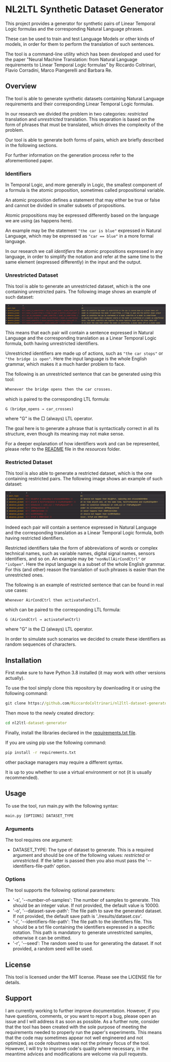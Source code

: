 # **NL2LTL Synthetic Dataset Generator**

This project provides a generator for synthetic pairs of Linear Temporal Logic formulas and the corresponding Natural Language phrases.

These can be used to train and test Language Models or other kinds of models, in order for them to perform the translation of such sentences.

The tool is a command-line utility which has been developed and used for the paper "Neural Machine Translation: from Natural Language requirements to Linear Temporal Logic formulas” by Riccardo Coltrinari, Flavio Corradini, Marco Piangerelli and Barbara Re.

## **Overview**

The tool is able to generate synthetic datasets containing Natural Language requirements and their corresponding Linear Temporal Logic formulas.

In our research we divided the problem in two categories: *restricted* translation and *unrestricted* translation.
This separation is based on the form of phrases that must be translated, which drives the complexity of the problem.

Our tool is able to generate both forms of pairs, which are briefly described in the following sections.

For further information on the generation process refer to the aforementioned paper.

### **Identifiers**

In Temporal Logic, and more generally in Logic, the smallest component of a formula is the atomic proposition, sometimes called propositional variable.

An atomic proposition defines a statement that may either be true or false and cannot be divided in smaller subsets of propositions.

Atomic propositions may be expressed differently based on the language we are using (as happens here).

An example may be the statement ```"the car is blue"``` expressed in Natural Language, which may be expressed as ```"car == blue"``` in a more formal language.

In our research we call *identifiers* the atomic propositions expressed in any language, in order to simplify the notation and refer at the same time to the same element (expressed differently) in the input and the output.

### **Unrestricted Dataset**

This tool is able to generate an unrestricted dataset, which is the one containing unrestricted pairs. The following image shows an example of such dataset:

![Unrestricted dataset image](./resources/images/unrestricted_dataset_sample.PNG)

This means that each pair will contain a sentence expressed in Natural Language and the corresponding translation as a Linear Temporal Logic formula, both having unrestricted identifiers.

Unrestricted identifiers are made up of actions, such as ```"the car stops"``` or ```"the bridge is open"```. Here the input language is the whole English grammar, which makes it a much harder problem to face.

The following is an unrestricted sentence that can be generated using this tool:

```cmd
Whenever the bridge opens then the car crosses.
```

which is paired to the corresponding LTL formula:

```ltl
G (bridge_opens → car_crosses)
```

where "G" is the □ (always) LTL operator.

The goal here is to generate a phrase that is syntactically correct in all its structure, even though its meaning may not make sense.

For a deeper explanation of how identifiers work and can be represented, please refer to the [README](./resources/README.md) file in the *resources* folder.
### **Restricted Dataset**

This tool is also able to generate a restricted dataset, which is the one containing restricted pairs. The following image shows an example of such dataset:

![Restricted dataset image](./resources/images/restricted_dataset_sample.PNG)

Indeed each pair will contain a sentence expressed in Natural Language and the corresponding translation as a Linear Temporal Logic formula, both having restricted identifiers.

Restricted identifiers take the form of abbreviations of words or complex technical names, such as variable names, digital signal names, sensors identifiers, and so on.
An example may be ```"nonNullAirCondCtrl"``` or ```"isOpen"```.
Here the input language is a subset of the whole English grammar.
For this (and other) reason the translation of such phrases is easier than the unrestricted ones.

The following is an example of restricted sentence that can be found in real use cases:

```cmd
Whenever AirCondCtrl then activateFanCtrl.
```

which can be paired to the corresponding LTL formula:

```ltl
G (AirCondCtrl → activateFanCtrl)
```

where "G" is the □ (always) LTL operator.

In order to simulate such scenarios we decided to create these identifiers as random sequences of characters.

## **Installation**

First make sure to have Python 3.8 installed (it may work with other versions actually).

To use the tool simply clone this repository by downloading it or using the following command:

```cmd
git clone https://github.com/RiccardoColtrinari/nl2ltl-dataset-generator.git
```

Then move to the newly created directory:

```cmd
cd nl2ltl-dataset-generator
```

Finally, install the libraries declared in the [requirements.txt file](requirements.txt).

If you are using pip use the following command:

```cmd
pip install -r requirements.txt
```

other package managers may require a different syntax.

It is up to you whether to use a virtual environment or not (it is usually recommended).

## **Usage**

To use the tool, run main.py with the following syntax:

```cmd
main.py [OPTIONS] DATASET_TYPE
```

### **Arguments**

The tool requires one argument:

- DATASET_TYPE: The type of dataset to generate. This is a required argument and should be one of the following values: *restricted* or *unrestricted*. If the latter is passed then you also must pass the '--identifiers-file-path' option.

### **Options**

The tool supports the following optional parameters:

- '-s', '--number-of-samples': The number of samples to generate. This should be an integer value. If not provided, the default value is 10000.
- '-o', '--dataset-save-path': The file path to save the generated dataset. If not provided, the default save path is './results/dataset.csv'.
- '-i', '--identifiers-file-path': The file path to the identifiers file. This should be a txt file containing the identifiers expressed in a specific notation. This path is mandatory to generate unrestricted samples, otherwise it can be omitted.
- '-r', '--seed': The random seed to use for generating the dataset. If not provided, a random seed will be used.

## **License**

This tool is licensed under the MIT license. Please see the LICENSE file for details.

## **Support**

I am currently working to further improve documentation. However, if you have questions, comments, or you want to report a bug, please open an issue and I will address it as soon as possible.
As a further note, consider that the tool has been created with the sole purpose of meeting the requirements needed to properly run the paper's experiments.
This means that the code may sometimes appear not well engineered and not optimized, as code robustness was not the primary focus of the tool.
However, I will try to improve code's quality where necessary, in the meantime advices and modifications are welcome via pull requests.
